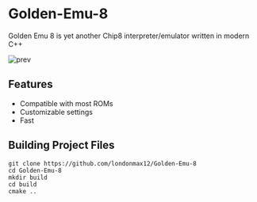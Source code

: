 # Golden-Emu-8
Golden Emu 8 is yet another Chip8 interpreter/emulator written in modern C++

![prev](https://user-images.githubusercontent.com/56260362/194807603-b4e98b24-417b-4a97-9056-f961f7633d20.png)

## Features
- Compatible with most ROMs
- Customizable settings
- Fast

## Building Project Files
```
git clone https://github.com/londonmax12/Golden-Emu-8
cd Golden-Emu-8
mkdir build 
cd build
cmake ..
```
